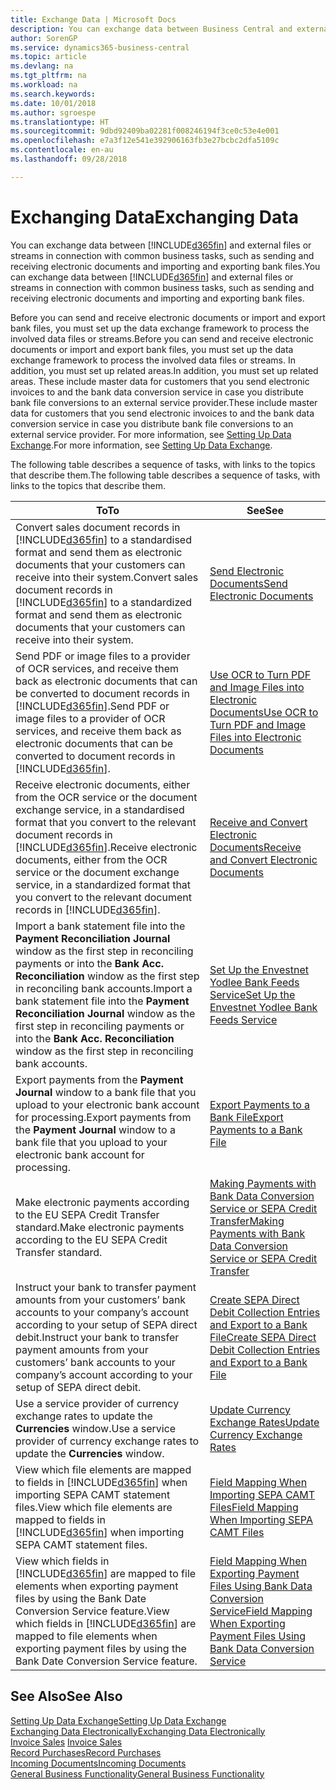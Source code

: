 ```yaml
---
title: Exchange Data | Microsoft Docs
description: You can exchange data between Business Central and external files or streams in connection with common business tasks, such as sending and receiving electronic documents and importing and exporting bank files.
author: SorenGP
ms.service: dynamics365-business-central
ms.topic: article
ms.devlang: na
ms.tgt_pltfrm: na
ms.workload: na
ms.search.keywords: 
ms.date: 10/01/2018
ms.author: sgroespe
ms.translationtype: HT
ms.sourcegitcommit: 9dbd92409ba02281f008246194f3ce0c53e4e001
ms.openlocfilehash: e7a3f12e541e392906163fb3e27bcbc2dfa5109c
ms.contentlocale: en-au
ms.lasthandoff: 09/28/2018

---
```

# <a name="exchanging-data"></a><span data-ttu-id="ce8cc-103">Exchanging Data</span><span class="sxs-lookup"><span data-stu-id="ce8cc-103">Exchanging Data</span></span>
<span data-ttu-id="ce8cc-104">You can exchange data between [!INCLUDE[d365fin](includes/d365fin_md.md)] and external files or streams in connection with common business tasks, such as sending and receiving electronic documents and importing and exporting bank files.</span><span class="sxs-lookup"><span data-stu-id="ce8cc-104">You can exchange data between [!INCLUDE[d365fin](includes/d365fin_md.md)] and external files or streams in connection with common business tasks, such as sending and receiving electronic documents and importing and exporting bank files.</span></span>  

<span data-ttu-id="ce8cc-105">Before you can send and receive electronic documents or import and export bank files, you must set up the data exchange framework to process the involved data files or streams.</span><span class="sxs-lookup"><span data-stu-id="ce8cc-105">Before you can send and receive electronic documents or import and export bank files, you must set up the data exchange framework to process the involved data files or streams.</span></span> <span data-ttu-id="ce8cc-106">In addition, you must set up related areas.</span><span class="sxs-lookup"><span data-stu-id="ce8cc-106">In addition, you must set up related areas.</span></span> <span data-ttu-id="ce8cc-107">These include master data for customers that you send electronic invoices to and the bank data conversion service in case you distribute bank file conversions to an external service provider.</span><span class="sxs-lookup"><span data-stu-id="ce8cc-107">These include master data for customers that you send electronic invoices to and the bank data conversion service in case you distribute bank file conversions to an external service provider.</span></span> <span data-ttu-id="ce8cc-108">For more information, see [Setting Up Data Exchange](across-set-up-data-exchange.md).</span><span class="sxs-lookup"><span data-stu-id="ce8cc-108">For more information, see [Setting Up Data Exchange](across-set-up-data-exchange.md).</span></span>  

 <span data-ttu-id="ce8cc-109">The following table describes a sequence of tasks, with links to the topics that describe them.</span><span class="sxs-lookup"><span data-stu-id="ce8cc-109">The following table describes a sequence of tasks, with links to the topics that describe them.</span></span>  

|<span data-ttu-id="ce8cc-110">**To**</span><span class="sxs-lookup"><span data-stu-id="ce8cc-110">**To**</span></span>|<span data-ttu-id="ce8cc-111">**See**</span><span class="sxs-lookup"><span data-stu-id="ce8cc-111">**See**</span></span>|  
|------------|-------------|  
|<span data-ttu-id="ce8cc-112">Convert sales document records in [!INCLUDE[d365fin](includes/d365fin_md.md)] to a standardised format and send them as electronic documents that your customers can receive into their system.</span><span class="sxs-lookup"><span data-stu-id="ce8cc-112">Convert sales document records in [!INCLUDE[d365fin](includes/d365fin_md.md)] to a standardized format and send them as electronic documents that your customers can receive into their system.</span></span>|[<span data-ttu-id="ce8cc-113">Send Electronic Documents</span><span class="sxs-lookup"><span data-stu-id="ce8cc-113">Send Electronic Documents</span></span>](sales-how-to-send-electronic-documents.md)|  
|<span data-ttu-id="ce8cc-114">Send PDF or image files to a provider of OCR services, and receive them back as electronic documents that can be converted to document records in [!INCLUDE[d365fin](includes/d365fin_md.md)].</span><span class="sxs-lookup"><span data-stu-id="ce8cc-114">Send PDF or image files to a provider of OCR services, and receive them back as electronic documents that can be converted to document records in [!INCLUDE[d365fin](includes/d365fin_md.md)].</span></span>|[<span data-ttu-id="ce8cc-115">Use OCR to Turn PDF and Image Files into Electronic Documents</span><span class="sxs-lookup"><span data-stu-id="ce8cc-115">Use OCR to Turn PDF and Image Files into Electronic Documents</span></span>](across-how-use-ocr-pdf-images-files.md)|  
|<span data-ttu-id="ce8cc-116">Receive electronic documents, either from the OCR service or the document exchange service, in a standardised format that you convert to the relevant document records in [!INCLUDE[d365fin](includes/d365fin_md.md)].</span><span class="sxs-lookup"><span data-stu-id="ce8cc-116">Receive electronic documents, either from the OCR service or the document exchange service, in a standardized format that you convert to the relevant document records in [!INCLUDE[d365fin](includes/d365fin_md.md)].</span></span>|[<span data-ttu-id="ce8cc-117">Receive and Convert Electronic Documents</span><span class="sxs-lookup"><span data-stu-id="ce8cc-117">Receive and Convert Electronic Documents</span></span>](purchasing-how-to-receive-and-convert-electronic-documents.md)|  
|<span data-ttu-id="ce8cc-118">Import a bank statement file into the **Payment Reconciliation Journal** window as the first step in reconciling payments or into the **Bank Acc. Reconciliation** window as the first step in reconciling bank accounts.</span><span class="sxs-lookup"><span data-stu-id="ce8cc-118">Import a bank statement file into the **Payment Reconciliation Journal** window as the first step in reconciling payments or into the **Bank Acc. Reconciliation** window as the first step in reconciling bank accounts.</span></span>|[<span data-ttu-id="ce8cc-119">Set Up the Envestnet Yodlee Bank Feeds Service</span><span class="sxs-lookup"><span data-stu-id="ce8cc-119">Set Up the Envestnet Yodlee Bank Feeds Service</span></span>](bank-how-setup-bank-statement-service.md)|  
|<span data-ttu-id="ce8cc-120">Export payments from the **Payment Journal** window to a bank file that you upload to your electronic bank account for processing.</span><span class="sxs-lookup"><span data-stu-id="ce8cc-120">Export payments from the **Payment Journal** window to a bank file that you upload to your electronic bank account for processing.</span></span>|[<span data-ttu-id="ce8cc-121">Export Payments to a Bank File</span><span class="sxs-lookup"><span data-stu-id="ce8cc-121">Export Payments to a Bank File</span></span>](payables-how-export-payments-bank-file.md)|
|<span data-ttu-id="ce8cc-122">Make electronic payments according to the EU SEPA Credit Transfer standard.</span><span class="sxs-lookup"><span data-stu-id="ce8cc-122">Make electronic payments according to the EU SEPA Credit Transfer standard.</span></span>|[<span data-ttu-id="ce8cc-123">Making Payments with Bank Data Conversion Service or SEPA Credit Transfer</span><span class="sxs-lookup"><span data-stu-id="ce8cc-123">Making Payments with Bank Data Conversion Service or SEPA Credit Transfer</span></span>](finance-make-payments-with-bank-data-conversion-service-or-sepa-credit-transfer.md)|  
|<span data-ttu-id="ce8cc-124">Instruct your bank to transfer payment amounts from your customers’ bank accounts to your company’s account according to your setup of SEPA direct debit.</span><span class="sxs-lookup"><span data-stu-id="ce8cc-124">Instruct your bank to transfer payment amounts from your customers’ bank accounts to your company’s account according to your setup of SEPA direct debit.</span></span>|[<span data-ttu-id="ce8cc-125">Create SEPA Direct Debit Collection Entries and Export to a Bank File</span><span class="sxs-lookup"><span data-stu-id="ce8cc-125">Create SEPA Direct Debit Collection Entries and Export to a Bank File</span></span>](finance-how-create-sepa-direct-debit-collection-entries-export-bank-file.md)|  
|<span data-ttu-id="ce8cc-126">Use a service provider of currency exchange rates to update the **Currencies** window.</span><span class="sxs-lookup"><span data-stu-id="ce8cc-126">Use a service provider of currency exchange rates to update the **Currencies** window.</span></span>|[<span data-ttu-id="ce8cc-127">Update Currency Exchange Rates</span><span class="sxs-lookup"><span data-stu-id="ce8cc-127">Update Currency Exchange Rates</span></span>](finance-how-update-currencies.md)|  
|<span data-ttu-id="ce8cc-128">View which file elements are mapped to fields in [!INCLUDE[d365fin](includes/d365fin_md.md)] when importing SEPA CAMT statement files.</span><span class="sxs-lookup"><span data-stu-id="ce8cc-128">View which file elements are mapped to fields in [!INCLUDE[d365fin](includes/d365fin_md.md)] when importing SEPA CAMT statement files.</span></span>|[<span data-ttu-id="ce8cc-129">Field Mapping When Importing SEPA CAMT Files</span><span class="sxs-lookup"><span data-stu-id="ce8cc-129">Field Mapping When Importing SEPA CAMT Files</span></span>](across-field-mapping-when-importing-sepa-camt-files.md)|  
|<span data-ttu-id="ce8cc-130">View which fields in [!INCLUDE[d365fin](includes/d365fin_md.md)] are mapped to file elements when exporting payment files by using the Bank Date Conversion Service feature.</span><span class="sxs-lookup"><span data-stu-id="ce8cc-130">View which fields in [!INCLUDE[d365fin](includes/d365fin_md.md)] are mapped to file elements when exporting payment files by using the Bank Date Conversion Service feature.</span></span>|[<span data-ttu-id="ce8cc-131">Field Mapping When Exporting Payment Files Using Bank Data Conversion Service</span><span class="sxs-lookup"><span data-stu-id="ce8cc-131">Field Mapping When Exporting Payment Files Using Bank Data Conversion Service</span></span>](across-field-mapping-when-exporting-payment-files-using-bank-data-conversion-service.md)|  

## <a name="see-also"></a><span data-ttu-id="ce8cc-132">See Also</span><span class="sxs-lookup"><span data-stu-id="ce8cc-132">See Also</span></span>  
[<span data-ttu-id="ce8cc-133">Setting Up Data Exchange</span><span class="sxs-lookup"><span data-stu-id="ce8cc-133">Setting Up Data Exchange</span></span>](across-set-up-data-exchange.md)  
[<span data-ttu-id="ce8cc-134">Exchanging Data Electronically</span><span class="sxs-lookup"><span data-stu-id="ce8cc-134">Exchanging Data Electronically</span></span>](across-data-exchange.md)  
<span data-ttu-id="ce8cc-135">[Invoice Sales](sales-how-invoice-sales.md) </span><span class="sxs-lookup"><span data-stu-id="ce8cc-135">[Invoice Sales](sales-how-invoice-sales.md) </span></span>  
[<span data-ttu-id="ce8cc-136">Record Purchases</span><span class="sxs-lookup"><span data-stu-id="ce8cc-136">Record Purchases</span></span>](purchasing-how-record-purchases.md)  
[<span data-ttu-id="ce8cc-137">Incoming Documents</span><span class="sxs-lookup"><span data-stu-id="ce8cc-137">Incoming Documents</span></span>](across-income-documents.md)  
[<span data-ttu-id="ce8cc-138">General Business Functionality</span><span class="sxs-lookup"><span data-stu-id="ce8cc-138">General Business Functionality</span></span>](ui-across-business-areas.md)  

